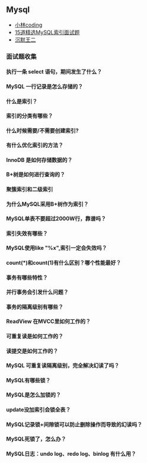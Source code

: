 
## Mysql

- [小林coding](https://xiaolincoding.com/mysql/)
- [15道精选MySQL索引面试题](https://mp.weixin.qq.com/s?__biz=MzkyMzU5Mzk1NQ==&mid=2247506739&idx=1&sn=4c0d91c3c49838d210ae93fe1ff937f1&source=41#wechat_redirect)
- [沉默王二](https://javabetter.cn/sidebar/sanfene/mysql.html)
  
### 面试题收集
#### 执行一条 select 语句，期间发生了什么？
#### MySQL 一行记录是怎么存储的？
#### 什么是索引？
#### 索引的分类有哪些？
#### 什么时候需要/不需要创建索引?
#### 有什么优化索引的方法？
#### InnoDB 是如何存储数据的？
#### B+树是如何进行查询的？
#### 聚簇索引和二级索引
#### 为什么MySQL采用B+树作为索引？
#### MySQL单表不要超过2000W行，靠谱吗？
#### 索引失效有哪些？
#### MySQL使用like "%x",索引一定会失效吗？
#### count(*)和count(1)有什么区别？哪个性能最好？
#### 事务有哪些特性？
#### 并行事务会引发什么问题？
#### 事务的隔离级别有哪些？
#### ReadView 在MVCC里如何工作的？
#### 可重复读是如何工作的？
#### 读提交是如何工作的？
#### MySQL 可重复读隔离级别，完全解决幻读了吗？
#### MySQL有哪些锁？
#### MySQL是怎么加锁的？
#### update没加索引会锁全表？
#### MySQL记录锁+间隙锁可以防止删除操作而导致的幻读吗？
#### MySQL死锁了，怎么办？
#### MySQL日志：undo log、redo log、binlog 有什么用？

